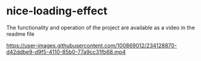 # nice-loading-effect
The functionality and operation of the project are available as a video in the readme file


https://user-images.githubusercontent.com/100869012/234128870-d42ddbe9-d9f5-4110-85b0-77a9cc31fb68.mp4

 
